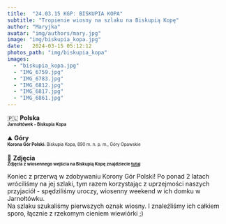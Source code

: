 ```yaml
---
title:  "24.03.15 KGP: BISKUPIA KOPA"
subtitle: "Tropienie wiosny na szlaku na Biskupią Kopę"
author: "Maryjka"
avatar: "img/authors/mary.jpg"
image: "img/biskupia_kopa.jpg"
date:   2024-03-15 05:12:12
photos_path: "img/biskupia_kopa"
images:
  - "biskupia_kopa.jpg"
  - "IMG_6759.jpg"
  - "IMG_6783.jpg"
  - "IMG_6812.jpg"
  - "IMG_6817.jpg"
  - "IMG_6861.jpg"
---
```

🇵🇱 **Polska**<br/>
**<sub><sup>Jarnołtówek - Biskupia Kopa</sup></sub>**<br/>
<br/>
⛰️ **Góry**<br/>
<sub><sup>**Korona Gór Polski:** Biskupia Kopa, 890 m. n. p. m., Góry Opawskie</sup></sub><br/>
<br/>
📸 **Zdjęcia**<br/>
<sub><sup>**Zdjęcia z wiosennego wejścia na Biskupią Kopę znajdziecie <a href="https://photos.app.goo.gl/hNcPGkYJNoJJVHL88">tutaj</a>**</sup></sub>

Koniec z przerwą w zdobywaniu Korony Gór Polski! Po ponad 2 latach wróciliśmy na jej szlaki, tym razem korzystając z uprzejmości naszych przyjaciół - spędziliśmy uroczy, wiosenny weekend w ich domku w Jarnołtówku.<br/>
Na szlaku szukaliśmy pierwszych oznak wiosny. I znaleźliśmy ich całkiem sporo, łącznie z rzekomym cieniem wiewiórki ;)
